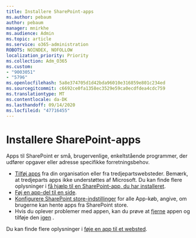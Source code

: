 ```yaml
---
title: Installere SharePoint-apps
ms.author: pebaum
author: pebaum
manager: mnirkhe
ms.audience: Admin
ms.topic: article
ms.service: o365-administration
ROBOTS: NOINDEX, NOFOLLOW
localization_priority: Priority
ms.collection: Adm_O365
ms.custom:
- "9003051"
- "5796"
ms.openlocfilehash: 5a8e374705d1d42bda96010e316859e801c234ed
ms.sourcegitcommit: c6692ce0fa1358ec3529e59ca0ecdfdea4cdc759
ms.translationtype: MT
ms.contentlocale: da-DK
ms.lasthandoff: 09/14/2020
ms.locfileid: "47716455"
---
```

# <a name="install-sharepoint-apps"></a>Installere SharePoint-apps

Apps til SharePoint er små, brugervenlige, enkeltstående programmer, der udfører opgaver eller adresse specifikke forretningsbehov.

- [Tilføj apps](https://support.microsoft.com/office/ef9c0dbd-7fe1-4715-a1b0-fe3bc81317cb)  fra din organisation eller fra tredjepartswebsteder. Bemærk, at tredjeparts apps ikke understøttes af Microsoft. Du kan finde flere oplysninger i  [få hjælp til en SharePoint-app, du har installeret](https://support.office.com/article/get-help-for-a-sharepoint-app-you-installed-fd98af7f-6af0-4573-8360-8f5631c6ab21).
-   [Føj en app-del til en side](https://support.microsoft.com/office/6f06c0b7-44b8-4c69-b4ad-85197eee8d78).
-   [Konfigurere SharePoint store-indstillinger](https://docs.microsoft.com/sharepoint/configure-sharepoint-store-settings)  for alle App-køb, angive, om brugerne kan hente apps fra SharePoint store.
-   Hvis du oplever problemer med appen, kan du prøve at  [fjerne](https://support.microsoft.com/office/03198d1b-c33b-498d-9469-af641a587d6c)  appen og tilføje den  [igen](https://support.microsoft.com/office/ef9c0dbd-7fe1-4715-a1b0-fe3bc81317cb)  .

Du kan finde flere oplysninger i  [føje en app til et websted](https://support.microsoft.com/office/f9c0dbd-7fe1-4715-a1b0-fe3bc81317cb).